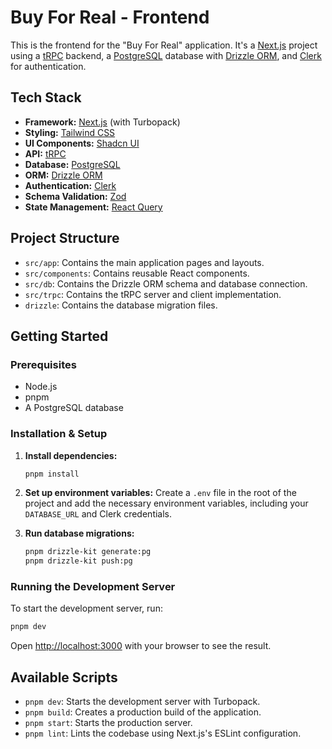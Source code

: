 # Buy For Real - Frontend

This is the frontend for the "Buy For Real" application. It's a [Next.js](https://nextjs.org/) project using a [tRPC](https://trpc.io/) backend, a [PostgreSQL](https://www.postgresql.org/) database with [Drizzle ORM](https://orm.drizzle.team/), and [Clerk](https://clerk.com/) for authentication.

## Tech Stack

- **Framework:** [Next.js](https://nextjs.org/) (with Turbopack)
- **Styling:** [Tailwind CSS](https://tailwindcss.com/)
- **UI Components:** [Shadcn UI](https://ui.shadcn.com/)
- **API:** [tRPC](https://trpc.io/)
- **Database:** [PostgreSQL](https://www.postgresql.org/)
- **ORM:** [Drizzle ORM](https://orm.drizzle.team/)
- **Authentication:** [Clerk](https://clerk.com/)
- **Schema Validation:** [Zod](https://zod.dev/)
- **State Management:** [React Query](https://tanstack.com/query/v4)

## Project Structure

- `src/app`: Contains the main application pages and layouts.
- `src/components`: Contains reusable React components.
- `src/db`: Contains the Drizzle ORM schema and database connection.
- `src/trpc`: Contains the tRPC server and client implementation.
- `drizzle`: Contains the database migration files.

## Getting Started

### Prerequisites

- Node.js
- pnpm
- A PostgreSQL database

### Installation & Setup

1.  **Install dependencies:**
    ```bash
    pnpm install
    ```

2.  **Set up environment variables:**
    Create a `.env` file in the root of the project and add the necessary environment variables, including your `DATABASE_URL` and Clerk credentials.

3.  **Run database migrations:**
    ```bash
    pnpm drizzle-kit generate:pg
    pnpm drizzle-kit push:pg
    ```

### Running the Development Server

To start the development server, run:

```bash
pnpm dev
```

Open [http://localhost:3000](http://localhost:3000) with your browser to see the result.

## Available Scripts

- `pnpm dev`: Starts the development server with Turbopack.
- `pnpm build`: Creates a production build of the application.
- `pnpm start`: Starts the production server.
- `pnpm lint`: Lints the codebase using Next.js's ESLint configuration.